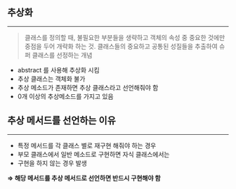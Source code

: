 ## 추상화

---

> 클래스를 정의할 때, 불필요한 부분들을 생략하고 객체의 속성 중
중요한 것에만 중점을 두어 개략화 하는 것.
클래스들의 중요하고 공통된 성질들을 추출하여 슈퍼 클래스를 선정하는 개념
> 
- abstract 를 사용해 추상화 시킴
- 추상 클래스는 객체화 불가
- 추상 메소드가 존재하면 추상 클래스라고 선언해줘야 함
- 0개 이상의 추상메소드를 가지고 있음

## 추상 메서드를 선언하는 이유

---

- 특정 메서드를 각 클래스 별로 재구현 해줘야 하는 경우
- 부모 클래스에서 일반 메소드로 구현하면 자식 클래스에서는
- 구현을 하지 않는 경우 발생

**⇒ 해당 메서드를 추상 메서드로 선언하면 반드시 구현해야 함**
